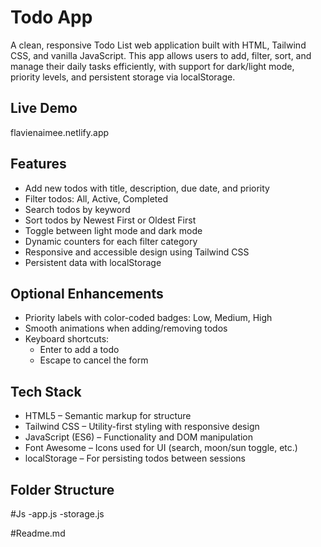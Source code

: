 # Todo App
A clean, responsive Todo List web application built with HTML, Tailwind CSS, and vanilla JavaScript. This app allows users to add, filter, sort, and manage their daily tasks efficiently, with support for dark/light mode, priority levels, and persistent storage via localStorage.

## Live Demo
flavienaimee.netlify.app


## Features
- Add new todos with title, description, due date, and priority
- Filter todos: All, Active, Completed
- Search todos by keyword
- Sort todos by Newest First or Oldest First
- Toggle between light mode and dark mode
- Dynamic counters for each filter category
- Responsive and accessible design using Tailwind CSS
- Persistent data with localStorage

## Optional Enhancements
- Priority labels with color-coded badges: Low, Medium, High
- Smooth animations when adding/removing todos
- Keyboard shortcuts:
  - Enter to add a todo
  - Escape to cancel the form

## Tech Stack
- HTML5 – Semantic markup for structure
- Tailwind CSS – Utility-first styling with responsive design
- JavaScript (ES6) – Functionality and DOM manipulation
- Font Awesome – Icons used for UI (search, moon/sun toggle, etc.)
- localStorage – For persisting todos between sessions

## Folder Structure
#Js
  -app.js
  -storage.js

#Readme.md

 